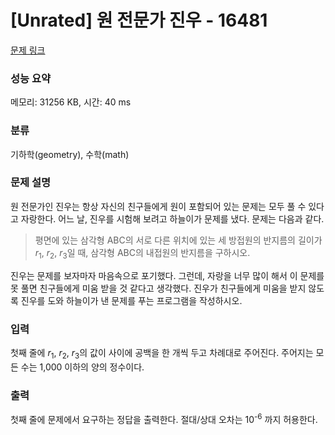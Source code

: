 # [Unrated] 원 전문가 진우 - 16481 

[문제 링크](https://www.acmicpc.net/problem/16481) 

### 성능 요약

메모리: 31256 KB, 시간: 40 ms

### 분류

기하학(geometry), 수학(math)

### 문제 설명

<p>원 전문가인 진우는 항상 자신의 친구들에게 원이 포함되어 있는 문제는 모두 풀 수 있다고 자랑한다. 어느 날, 진우를 시험해 보려고 하늘이가 문제를 냈다. 문제는 다음과 같다.</p>

<blockquote>
<p>평면에 있는 삼각형 ABC의 서로 다른 위치에 있는 세 방접원의 반지름의 길이가 <em>r</em><sub>1</sub>, <em>r</em><sub>2</sub>, <em>r</em><sub>3</sub>일 때, 삼각형 ABC의 내접원의 반지름을 구하시오.</p>
</blockquote>

<p>진우는 문제를 보자마자 마음속으로 포기했다. 그런데, 자랑을 너무 많이 해서 이 문제를 못 풀면 친구들에게 미움 받을 것 같다고 생각했다. 진우가 친구들에게 미움을 받지 않도록 진우를 도와 하늘이가 낸 문제를 푸는 프로그램을 작성하시오.</p>

### 입력 

 <p>첫째 줄에 <em>r</em><sub>1</sub>, <em>r</em><sub>2</sub>, <em>r</em><sub>3</sub>의 값이 사이에 공백을 한 개씩 두고 차례대로 주어진다. 주어지는 모든 수는 1,000 이하의 양의 정수이다.</p>

### 출력 

 <p>첫째 줄에 문제에서 요구하는 정답을 출력한다. 절대/상대 오차는 10<sup>-6</sup> 까지 허용한다.</p>

